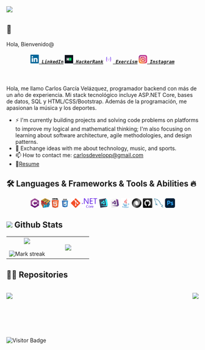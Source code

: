 <!--horizontal divider(gradiant)-->
<img src="https://user-images.githubusercontent.com/73097560/115834477-dbab4500-a447-11eb-908a-139a6edaec5c.gif">

## 👋 
Hola, Bienvenido@

<!--
**Carlosdevelopp/Carlosdevelopp** is a ✨ _special_ ✨ repository because its `README.md` (this file) appears on your GitHub profile.

Here are some ideas to get you started:

- 🔭 I’m currently working on ...
- 🌱 I’m currently learning ...
- 👯 I’m looking to collaborate on ...
- 🤔 I’m looking for help with ...
- 💬 Ask me about ...
- 📫 How to reach me: ...
- 😄 Pronouns: ...
- ⚡ Fun fact: ...
-->

<h5 align="center">
  <code><a href="https://www.linkedin.com/in/carlosdevel/" title="LinkedIn Profile"><img width="22" src="images/linkedin.svg"> LinkedIn</a></code>
  <code><a href="https://www.hackerrank.com/profile/carlosdevelopp" title="HackerRank Profile"><img width="22" src="images/hackerrank.png"> HackerRank</a></code>
  <code><a href="https://exercism.org/profiles/Carlosdevelopp" title="Exercism Profile"><img width="22" src="images/exercism.png"> Exercism</a></code>
  <code><a href="https://www.instagram.com/carlos_dream._/" title="Instagram Profile"><img width="22" src="images/instagram.svg"> Instagram</a></code>
</h5>
<br>

Hola, me llamo Carlos García Velázquez, programador backend con más de un año de experiencia. Mi stack tecnológico incluye ASP.NET Core, bases de datos, SQL y HTML/CSS/Bootstrap. Además de la programación, me apasionan la música y los deportes.

- ⚡ I'm currently building projects and solving code problems on platforms to improve my logical and mathematical thinking; I'm also focusing on learning about software architecture, agile methodologies, and design patterns.
- 💬 Exchange ideas with me about technology, music, and sports.
- 📫 How to contact me: carlosdevelopp@gmail.com
- 📝[Resume]()

## 🛠️ Languages & Frameworks & Tools & Abilities 🔥

<p align="center">
  <code><img title="C#" height="25" src="images/cSharp.svg"></code>
  <code><img title="Problem Solving" height="25" src="images/problemSolving.png"></code>
  <code><img title="HTML5" height="25" src="images/html5.svg"></code>
  <code><img title="CSS" height="25" src="images/css.svg"></code>
  <code><img title="Git" height="25" src="images/git-original.svg"></code>
  <code><img title=".NetCore" height="25" src="images/dotnetcore.svg"></code>
  <code><img title="Visual Studio Code" height="25" src="images/vscode.png"></code>
  <code><img title="Microsoft Visual Studio" height="25" src="images/visualstudio.png"></code>
  <code><img title="Java" height="25" src="images/java-original.svg"></code>
  <code><img title="JSON" height="25" src="images/json.svg"></code>
  <code><img title="GitHub" height="25" src="images/github.svg"></code>
  <code><img title="MySQL" height="25" src="images/mysql.svg"></code>
  <code><img title="Photoshop" height="25" src="images/photoshop.png"></code>
</p>

## <picture> <img src = "https://github.com/7oSkaaa/7oSkaaa/blob/main/Images/Statistics.gif?raw=true" width = 30px>  </picture> Github Stats

<!--- stats & Trophy (start) -->
<p align="center">
  <!--- stats (start) -->
<table align="center">
<tr border="none">
<td width="50%" align="center">
  
  <img  align="center"  src="https://github-readme-stats.vercel.app/api?username=carlosdevelopp&theme=dark&show_icons=true&count_private=true" />
  <br></br>
  <img  title="🔥 Get streak stats for your profile at git.io/streak-stats" alt="Mark streak" src="https://github-readme-streak-stats.herokuapp.com/?user=carlosdevelopp&theme=dark&hide_border=false" /> 
</td>

<td width="50%" align="center">

  <img  align="center"  src="https://github-readme-stats.anuraghazra1.vercel.app/api/top-langs/?username=carlosdevelopp&theme=dark&hide_border=false&no-bg=true&no-frame=true&langs_count=10"/>
  
  </td>
</tr>
</table>
<!--- stats (end) -->

## 👨‍💻 Repositories 
<br>
<div width="100%" align="center">
  <a href="https://github.com/Carlosdevelopp/CRUD_Movies_Store" title="CRUD_Movies_Store">
    <img align="left" margin=20px; height="110" src="https://github-readme-stats.vercel.app/api/pin/?username=Carlosdevelopp&repo=CRUD_Movies_Store&theme=react&border_color=61dafb&border_radius=10">
  </a>
  <a href="https://github.com/Carlosdevelopp/carlosdevelopp.github.io" title="carlosdevelopp.github.io">
    <img align="right" height="110" src="https://github-readme-stats.vercel.app/api/pin/?username=Carlosdevelopp&repo=carlosdevelopp.github.io&theme=react&border_color=61dafb&border_radius=10">
  </a>
</div>
<br/><br/><br/><br/><br/><br/>

![Visitor Badge](https://visitor-badge.laobi.icu/badge?page_id=carlosdevelopp.carlosdevelopp)
